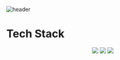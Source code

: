 
![header](https://capsule-render.vercel.app/api?type=Cylinder&color=auto&height=300&section=header&text=Hyeongjun%20github&fontSize=90)
<h1>
	Tech Stack
</h1>

<div align="center">
	<img src="https://img.shields.io/badge/REACT-61DAFB?style=flat&logo=REACT&logoColor=white" />
	<img src="https://img.shields.io/badge/HTML5-E34F26?style=flat&logo=HTML5&logoColor=white" />
	<img src="https://img.shields.io/badge/CSS3-1572B6?style=flat&logo=CSS3&logoColor=white" />
</div>


